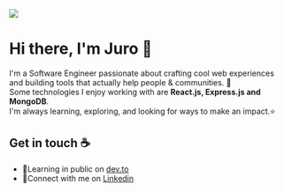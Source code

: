 <img src="https://github.com/user-attachments/assets/3562b7d1-52c1-441c-993f-d0687a78ec19">

# Hi there, I'm Juro 👋
I'm a Software Engineer passionate about crafting cool web experiences and building tools that actually help people & communities. 🌱 <br/>
Some technologies I enjoy working with are **React.js, Express.js and MongoDB**. <br/>
I'm always learning, exploring, and looking for ways to make an impact.⭐

<!-- ![Juro's GitHub stats](https://github-readme-stats.vercel.app/api?username=kzaw28&theme=dark&show_icons=true) -->


## Get in touch ☕
- 🌿Learning in public on [dev.to](https://dev.to/jurozaw)
- 🍍Connect with me on [Linkedin](https://www.linkedin.com/in/jurozaw/)

<!--
**kzaw28/kzaw28** is a ✨ _special_ ✨ repository because its `README.md` (this file) appears on your GitHub profile.

Here are some ideas to get you started:

- 🔭 I’m currently working on ...
- 🌱 I’m currently learning ...
- 👯 I’m looking to collaborate on ...
- 🤔 I’m looking for help with ...
- 💬 Ask me about ...
- 📫 How to reach me: ...
- 😄 Pronouns: ...
- ⚡ Fun fact: ...
-->
